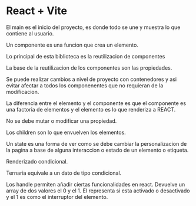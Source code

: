 # React + Vite

El main es el inicio del proyecto, es donde todo se une y muestra lo que contiene al usuario.

Un componente es una funcion que crea un elemento.

Lo principal de esta biblioteca es la reutilizacion de componentes

La base de la reutilizacion de los componentes son las propiedades.

Se puede realizar cambios a nivel de proyecto con contenedores y asi evitar afectar a todos los componenentes que no requieran de la modificacion.

La diferencia entre el elemento y el componente es que el componente es una factoria de elementos y el elemento es lo que renderiza a REACT.

No se debe mutar o modificar una propiedad.

Los children son lo que envuelven los elementos.

Un state es una forma de ver como se debe cambiar la personalizacion de la pagina a base de alguna interaccion o estado de un elemento o etiqueta.

Renderizado condicional.

Ternaria equivale a un dato de tipo condicional.

Los handle permiten añadir ciertas funcionalidades en react.
Devuelve un array de dos valores el 0 y el 1. El representa si esta activado o desactivado y el 1 es como el interruptor del elemento.